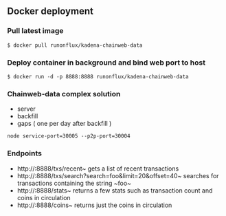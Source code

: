 ## Docker deployment
### Pull latest image
```shell script
$ docker pull runonflux/kadena-chainweb-data
```
### Deploy container in background and bind web port to host
```shell script
$ docker run -d -p 8888:8888 runonflux/kadena-chainweb-data
```
### Chainweb-data complex solution
- server 
- backfill 
- gaps ( one per day after backfill ) 

```shell script
node service-port=30005 --p2p-port=30004
```

### Endpoints

- http://<server-ip>:8888/txs/recent~ gets a list of recent transactions
- http://<server-ip>:8888/txs/search?search=foo&limit=20&offset=40~ searches for transactions containing the string ~foo~
- http://<server-ip>:8888/stats~ returns a few stats such as transaction count and coins in circulation
- http://<server-ip>:8888/coins~ returns just the coins in circulation
